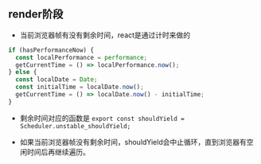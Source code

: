 ## render阶段
* 当前浏览器帧有没有剩余时间，react是通过计时来做的
```javascript
if (hasPerformanceNow) {
  const localPerformance = performance;
  getCurrentTime = () => localPerformance.now();
} else {
  const localDate = Date;
  const initialTime = localDate.now();
  getCurrentTime = () => localDate.now() - initialTime;
}
```
* 剩余时间对应的函数是
`export const shouldYield = Scheduler.unstable_shouldYield;`

* 如果当前浏览器帧没有剩余时间，shouldYield会中止循环，直到浏览器有空闲时间后再继续遍历。

